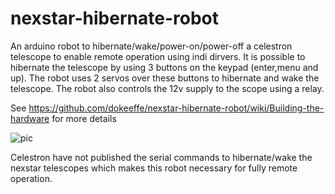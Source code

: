 # nexstar-hibernate-robot

An arduino robot to hibernate/wake/power-on/power-off a celestron telescope to enable remote operation using indi dirvers.
It is possible to hibernate the telescope by using 3 buttons on the keypad (enter,menu and up). The robot uses 2 servos over these buttons to hibernate and wake the telescope. The robot also controls the 12v supply to the scope using a relay.

See https://github.com/dokeeffe/nexstar-hibernate-robot/wiki/Building-the-hardware for more details

![pic](http://s10.postimg.org/besys9rxl/Screen_Shot_2015_10_09_at_22_05_09.png)

Celestron have not published the serial commands to hibernate/wake the nexstar telescopes which makes this robot necessary for fully remote operation.
